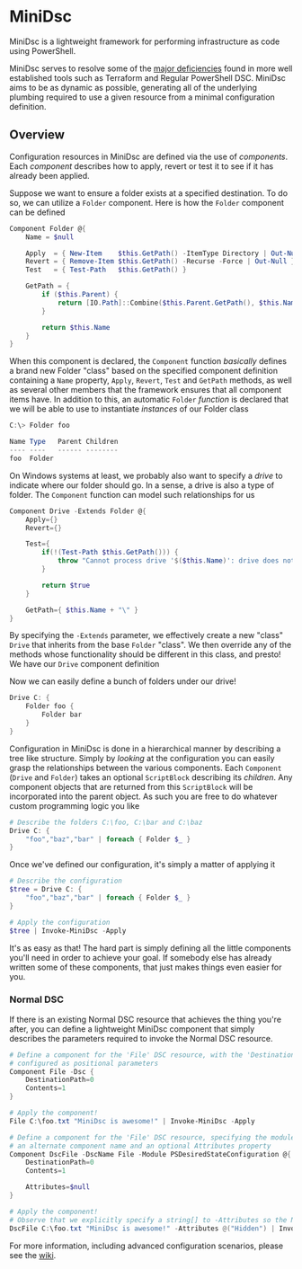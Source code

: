 # MiniDsc

MiniDsc is a lightweight framework for performing infrastructure as code using PowerShell.

MiniDsc serves to resolve some of the [major deficiencies](https://github.com/lordmilko/MiniDsc/wiki/What's-Wrong-with-Terraform-and-PowerShell-DSC%3F) found in more well established tools such as Terraform and Regular PowerShell DSC. MiniDsc aims to be as dynamic as possible, generating all of the underlying plumbing required to use a given resource from a minimal configuration definition.

## Overview

Configuration resources in MiniDsc are defined via the use of *components*. Each *component* describes how to apply, revert or test it to see if it has already been applied.

Suppose we want to ensure a folder exists at a specified destination. To do so, we can utilize a `Folder` component. Here is how the `Folder` component can be defined

```powershell
Component Folder @{
    Name = $null

    Apply  = { New-Item    $this.GetPath() -ItemType Directory | Out-Null }
    Revert = { Remove-Item $this.GetPath() -Recurse -Force | Out-Null }
    Test   = { Test-Path   $this.GetPath() }

    GetPath = {
        if ($this.Parent) {
            return [IO.Path]::Combine($this.Parent.GetPath(), $this.Name)
        }

        return $this.Name
    }
}
```

When this component is declared, the `Component` function *basically* defines a brand new Folder "class" based on the specified component definition containing a `Name` property, `Apply`, `Revert`, `Test` and `GetPath` methods, as well as several other members that the framework ensures that all component items have. In addition to this, an automatic `Folder` *function* is declared that we will be able to use to instantiate *instances* of our Folder class

```powershell
C:\> Folder foo

Name Type   Parent Children
---- ----   ------ --------
foo  Folder                
```

On Windows systems at least, we probably also want to specify a *drive* to indicate where our folder should go. In a sense, a drive is also a type of folder. The `Component` function can model such relationships for us

```powershell
Component Drive -Extends Folder @{
    Apply={}
    Revert={}

    Test={
        if(!(Test-Path $this.GetPath())) {
            throw "Cannot process drive '$($this.Name)': drive does not exist"
        }

        return $true
    }

    GetPath={ $this.Name + "\" }
}
```

By specifying the `-Extends` parameter, we effectively create a new "class" `Drive` that inherits from the base `Folder` "class". We then override any of the methods whose functionality should be different in this class, and presto! We have our `Drive` component definition

Now we can easily define a bunch of folders under our drive!

```powershell
Drive C: {
    Folder foo {
        Folder bar
    }
}
```

Configuration in MiniDsc is done in a hierarchical manner by describing a tree like structure. Simply by *looking* at the configuration you can easily grasp the relationships between the various components. Each `Component` (`Drive` and `Folder`) takes an optional `ScriptBlock` describing its *children*. Any component objects that are returned from this `ScriptBlock` will be incorporated into the parent object. As such you are free to do whatever custom programming logic you like

```powershell
# Describe the folders C:\foo, C:\bar and C:\baz
Drive C: {
    "foo","baz","bar" | foreach { Folder $_ }
}
```

Once we've defined our configuration, it's simply a matter of applying it

```powershell
# Describe the configuration
$tree = Drive C: {
    "foo","baz","bar" | foreach { Folder $_ }
}

# Apply the configuration
$tree | Invoke-MiniDsc -Apply
```

It's as easy as that! The hard part is simply defining all the little components you'll need in order to achieve your goal. If somebody else has already written some of these components, that just makes things even easier for you.

### Normal DSC

If there is an existing Normal DSC resource that achieves the thing you're after, you can define a lightweight MiniDsc component that simply describes the parameters required to invoke the Normal DSC resource.

```powershell
# Define a component for the 'File' DSC resource, with the 'DestinationPath' and 'Contents' properties
# configured as positional parameters
Component File -Dsc {
    DestinationPath=0
    Contents=1
}

# Apply the component!
File C:\foo.txt "MiniDsc is awesome!" | Invoke-MiniDsc -Apply
```
```powershell
# Define a component for the 'File' DSC resource, specifying the module name,
# an alternate component name and an optional Attributes property
Component DscFile -DscName File -Module PSDesiredStateConfiguration @{
    DestinationPath=0
    Contents=1

    Attributes=$null
}

# Apply the component!
# Observe that we explicitly specify a string[] to -Attributes so the Normal DSC engine doesn't complain
DscFile C:\foo.txt "MiniDsc is awesome!" -Attributes @("Hidden") | Invoke-MiniDsc -Apply
```

For more information, including advanced configuration scenarios, please see the [wiki](https://github.com/lordmilko/MiniDsc/wiki).